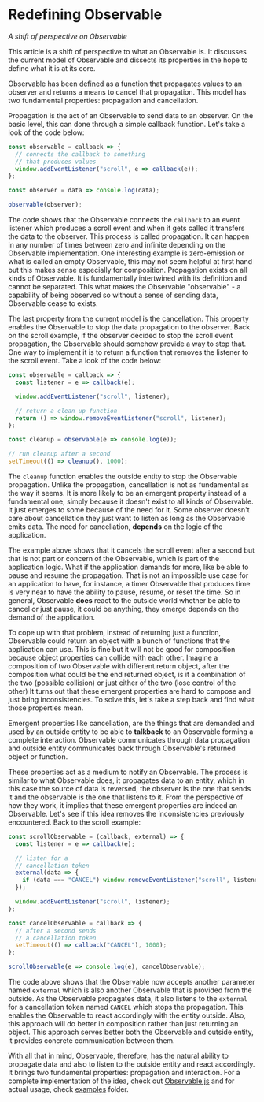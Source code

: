 # Redefining Observable

_A shift of perspective on Observable_

This article is a shift of perspective to what an Observable is. It discusses the current model of Observable and dissects its properties in the hope to define what it is at its core.

Observable has been [defined](https://medium.com/@benlesh/learning-observable-by-building-observable-d5da57405d87) as a function that propagates values to an observer and returns a means to cancel that propagation. This model has two fundamental properties: propagation and cancellation.

Propagation is the act of an Observable to send data to an observer. On the basic level, this can done through a simple callback function. Let's take a look of the code below:

```javascript
const observable = callback => {
  // connects the callback to something
  // that produces values
  window.addEventListener("scroll", e => callback(e));
};

const observer = data => console.log(data);

observable(observer);
```

The code shows that the Observable connects the `callback` to an event listener which produces a scroll event and when it gets called it transfers the data to the observer. This process is called propagation. It can happen in any number of times between zero and infinite depending on the Observable implementation. One interesting example is zero-emission or what is called an empty Observable, this may not seem helpful at first hand but this makes sense especially for composition. Propagation exists on all kinds of Observable. It is fundamentally intertwined with its definition and cannot be separated. This what makes the Observable "observable" - a capability of being observed so without a sense of sending data, Observable cease to exists.

The last property from the current model is the cancellation. This property enables the Observable to stop the data propagation to the observer. Back on the scroll example, if the observer decided to stop the scroll event propagation, the Observable should somehow provide a way to stop that. One way to implement it is to return a function that removes the listener to the scroll event. Take a look of the code below:

```javascript
const observable = callback => {
  const listener = e => callback(e);

  window.addEventListener("scroll", listener);

  // return a clean up function
  return () => window.removeEventListener("scroll", listener);
};

const cleanup = observable(e => console.log(e));

// run cleanup after a second
setTimeout(() => cleanup(), 1000);
```

The `cleanup` function enables the outside entity to stop the Observable propagation. Unlike the propagation, cancellation is not as fundamental as the way it seems. It is more likely to be an emergent property instead of a fundamental one, simply because it doesn't exist to all kinds of Observable. It just emerges to some because of the need for it. Some observer doesn't care about cancellation they just want to listen as long as the Observable emits data. The need for cancellation, **depends** on the logic of the application.

The example above shows that it cancels the scroll event after a second but that is not part or concern of the Observable, which is part of the application logic. What if the application demands for more, like be able to pause and resume the propagation. That is not an impossible use case for an application to have, for instance, a timer Observable that produces time is very near to have the ability to pause, resume, or reset the time. So in general, Observable **does** react to the outside world whether be able to cancel or just pause, it could be anything, they emerge depends on the demand of the application.

To cope up with that problem, instead of returning just a function, Observable could return an object with a bunch of functions that the application can use. This is fine but it will not be good for composition because object properties can collide with each other. Imagine a composition of two Observable with different return object, after the composition what could be the end returned object, is it a combination of the two (possible collision) or just either of the two (lose control of the other) It turns out that these emergent properties are hard to compose and just bring inconsistencies. To solve this, let's take a step back and find what those properties mean.

Emergent properties like cancellation, are the things that are demanded and used by an outside entity to be able to **talkback** to an Observable forming a complete interaction. Observable communicates through data propagation and outside entity communicates back through Observable's returned object or function.

These properties act as a medium to notify an Observable. The process is similar to what Observable does, it propagates data to an entity, which in this case the source of data is reversed, the observer is the one that sends it and the observable is the one that listens to it. From the perspective of how they work, it implies that these emergent properties are indeed an Observable. Let's see if this idea removes the inconsistencies previously encountered. Back to the scroll example:

```javascript
const scrollObservable = (callback, external) => {
  const listener = e => callback(e);

  // listen for a
  // cancellation token
  external(data => {
    if (data === "CANCEL") window.removeEventListener("scroll", listener);
  });

  window.addEventListener("scroll", listener);
};

const cancelObservable = callback => {
  // after a second sends
  // a cancellation token
  setTimeout(() => callback("CANCEL"), 1000);
};

scrollObservable(e => console.log(e), cancelObservable);
```

The code above shows that the Observable now accepts another parameter named `external` which is also another Observable that is provided from the outside. As the Observable propagates data, it also listens to the `external` for a cancellation token named `CANCEL` which stops the propagation. This enables the Observable to react accordingly with the entity outside. Also, this approach will do better in composition rather than just returning an object. This approach serves better both the Observable and outside entity, it provides concrete communication between them.

With all that in mind, Observable, therefore, has the natural ability to propagate data and also to listen to the outside entity and react accordingly. It brings two fundamental properties: propagation and interaction. For a complete implementation of the idea, check out [Observable.js](https://github.com/cedmandocdoc/redefining-observable/blob/master/Observable.js) and for actual usage, check [examples](https://github.com/cedmandocdoc/redefining-observable/tree/master/examples) folder.
